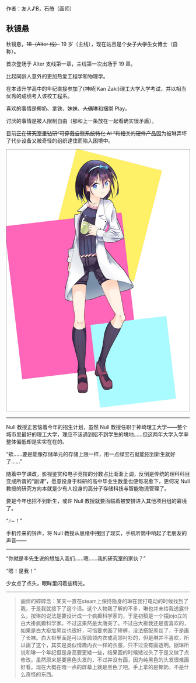 作者：友人♪B，石倚（画师）

## 秋镜悬
秋镜悬，~~18（Alter 线）~~ 19 岁（主线），现在姑且是个~~女子大学生~~女博士（自称）。

首次登场于 Alter 支线第一章，主线第一次出场于 19 章。

比起同龄人意外的更加热爱工程学和物理学。

在本该升学高中的年纪直接参加了{神崎|Kan Zaki}理工大学入学考试，并以相当优秀的成绩考入该校工程系。

喜欢的事情是椰奶、拿铁、妹妹、~~人偶~~琳和捆绑 Play。

讨厌的事情是被人限制自由（那和上一条放在一起看确实很矛盾）。

目前~~正在研究室里钻研“可穿戴自慰系统特化 AI ”和相关的硬件产品~~因为被琳弄坏了代步设备又被奇怪的组织逮住而陷入困境中。

![](./秋镜悬_low.jpg)

---

Null 教授正苦恼着今年的招生计划，虽然 Null 教授任职于神崎理工大学——整个城市里最好的理工大学，理应不该遇到招不到学生的境地……但这两年大学入学率整体偏低却是实实在在的。

“欸……要是能像存储单元的存储上限一样，用一点绿宝石就能招到新生就好了……”

随着中学课改，影视鉴赏和电子竞技的分数占比渐渐上调，反倒是传统的理科科目变成所谓的“副课”，愿意投身于科研的高中毕业生数量也便每况愈下，更何况 Null 教授的研究方向本就是少有人投身的高分子存储科技与智能物流管理了。

要是今年也招不到新生，或许 Null 教授就要面临着被安排进入其他项目组的窘境了。

“🎶~！”

手机传来的铃声，将 Null 教授从思绪中拽回了现实，手机听筒中响起了老朋友的声音——

---

“你就是李先生说的想加入我们……嗯……我的研究室的家伙？”

“嗯！是我！”

少女点了点头，眼眸里闪着些精光。

---

> 画师的碎碎念：某天一直在steam上保持隐身的琳在我打电动的时候找到了我，于是我就接下了这个活。这个人物我了解的不多，琳也并未给我透露什么，按琳的说法是要设计成一个疯癫科学家的，于是初稿是一个摆jojo立的白大褂疯癫科学家。不过这果然是太唐突了。不过白大褂我还是蛮喜欢的，如果是白大褂加黑丝也很好，可惜要求画了短裤，没法搭配黑丝了，于是画了长袜。白大褂里面是可以穿圆领内衣或高领衬衫的，但是琳并不喜欢，所以画了这个，其实是类似情趣内衣一样的衣服，只不过没有画透明。据琳所说和琳一个年纪但是身高要更矮一些，结果画的时候矮过头了于是又做了点修改。虽然原来是要黑色头发的，不过并没有画，因为纯黑色的头发很难画好看。现在大概在暗一点的屏幕上就是黑色了吧。手上拿的是椰奶，不是什么奇怪的东西。

